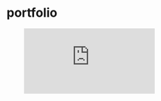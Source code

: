 # portfolio

<figure><embed src="https://wakatime.com/share/@5f57c2bc-c9a7-4eef-8a63-0d5d286c501f/88045f1e-f2be-4cc2-9b87-ce9ae2a65df5.svg"></embed></figure>
